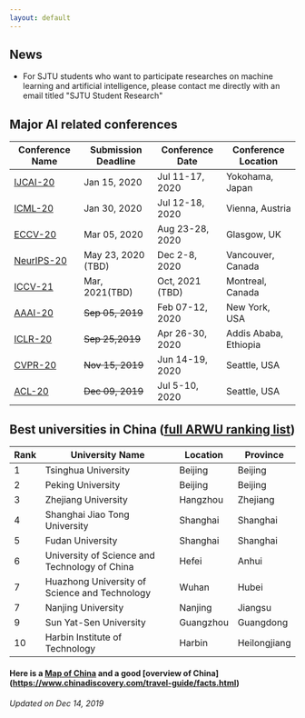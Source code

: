 ```yaml
---
layout: default
---
```

## News
*  For SJTU students who want to participate researches on machine learning and artificial intelligence, please contact me directly with an email titled "SJTU Student Research"

## Major AI related conferences

Conference Name  | Submission Deadline | Conference Date |Conference Location 
----------------- | -------------| -------------|-------------
[IJCAI-20](http://www.ijcai20.org) | Jan 15, 2020|Jul 11-17, 2020|Yokohama, Japan
[ICML-20](https://icml.cc/Conferences/2020)| Jan 30, 2020| Jul 12-18, 2020|Vienna, Austria
[ECCV-20](https://eccv2020.eu/)|Mar 05, 2020|Aug 23-28, 2020|Glasgow, UK
[NeurIPS-20](https://nips.cc/Conferences/2020)| May 23, 2020 (TBD)| Dec 2-8, 2020|Vancouver, Canada
[ICCV-21](https://www.thecvf.com/?page_id=100)|Mar, 2021(TBD)|Oct, 2021 (TBD)|Montreal, Canada
[AAAI-20](https://aaai.org/Conferences/AAAI-20/)| ~~Sep 05, 2019~~| Feb 07-12, 2020| New York, USA
[ICLR-20](https://iclr.cc/) | ~~Sep 25,2019~~| Apr 26-30, 2020|Addis Ababa, Ethiopia
[CVPR-20](http://cvpr2020.thecvf.com/) | ~~Nov 15, 2019~~|Jun 14-19, 2020|Seattle, USA
[ACL-20](https://acl2020.org/)|~~Dec 09, 2019~~|Jul 5-10, 2020|Seattle, USA

## Best universities in China ([full ARWU ranking list](http://www.shanghairanking.com/Chinese_Universities_Rankings/Overall-Ranking-2019.html))

Rank | University Name | Location | Province
----- | ------------ | --------- | ----------
1	|Tsinghua University |	Beijing | Beijing
2	|Peking University	|Beijing | Beijing
3	|Zhejiang University	|Hangzhou | Zhejiang
4	|Shanghai Jiao Tong University|	Shanghai | Shanghai
5	|Fudan University	|Shanghai | Shanghai
6	|University of Science and Technology of China|	Hefei |Anhui
7	|Huazhong University of Science and Technology|	Wuhan | Hubei
7	|Nanjing University	|Nanjing | Jiangsu
9	|Sun Yat-Sen University	|Guangzhou | Guangdong
10	|Harbin Institute of Technology	|Harbin | Heilongjiang

#### Here is a [Map of China](https://www.chinadiscovery.com/china-maps/china-provincial-map.html) and a good [overview of China] (https://www.chinadiscovery.com/travel-guide/facts.html)



###### Updated on Dec 14, 2019 

